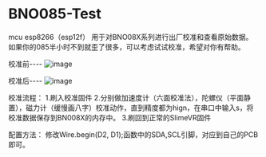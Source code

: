 # BNO085-Test
mcu esp8266（esp12f）
用于对BNO08X系列进行出厂校准和查看原始数据。
如果你的085半小时不到就歪了很多，可以考虑试试校准，希望对你有帮助。

校准前----
![image](https://github.com/FateBreaker/BNO085-Test/assets/25700846/95fcf05d-abf3-480b-be6f-79e21ac1e8c4)

校准后----
![image](https://github.com/FateBreaker/BNO085-Test/assets/25700846/ecad658b-9e00-4359-bc79-df66e2408660)

校准流程：
1.刷入校准固件
2.分别做加速度计（六面校准法），陀螺仪（平面静置），磁力计（缓慢画八字）校准动作，直到精度都为hign，在串口中输入s，将校准数据保存到BN008X的内存中。
3.刷回到正常的SlimeVR固件

配置方法：
修改Wire.begin(D2, D1);函数中的SDA,SCL引脚，对应到自己的PCB即可。


